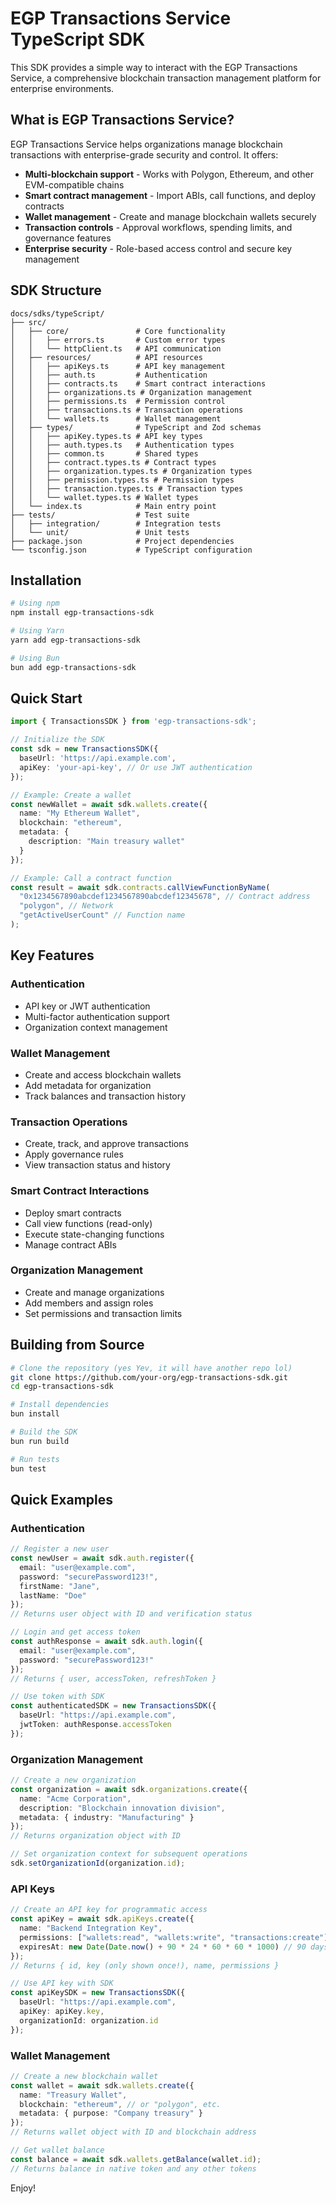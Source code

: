# EGP Transactions Service TypeScript SDK

This SDK provides a simple way to interact with the EGP Transactions Service, a comprehensive blockchain transaction management platform for enterprise environments.

## What is EGP Transactions Service?

EGP Transactions Service helps organizations manage blockchain transactions with enterprise-grade security and control. It offers:

- **Multi-blockchain support** - Works with Polygon, Ethereum, and other EVM-compatible chains
- **Smart contract management** - Import ABIs, call functions, and deploy contracts
- **Wallet management** - Create and manage blockchain wallets securely
- **Transaction controls** - Approval workflows, spending limits, and governance features
- **Enterprise security** - Role-based access control and secure key management

## SDK Structure

```
docs/sdks/typeScript/
├── src/
│   ├── core/               # Core functionality
│   │   ├── errors.ts       # Custom error types
│   │   └── httpClient.ts   # API communication
│   ├── resources/          # API resources
│   │   ├── apiKeys.ts      # API key management
│   │   ├── auth.ts         # Authentication
│   │   ├── contracts.ts    # Smart contract interactions
│   │   ├── organizations.ts # Organization management
│   │   ├── permissions.ts  # Permission control
│   │   ├── transactions.ts # Transaction operations
│   │   └── wallets.ts      # Wallet management
│   ├── types/              # TypeScript and Zod schemas
│   │   ├── apiKey.types.ts # API key types
│   │   ├── auth.types.ts   # Authentication types
│   │   ├── common.ts       # Shared types
│   │   ├── contract.types.ts # Contract types
│   │   ├── organization.types.ts # Organization types
│   │   ├── permission.types.ts # Permission types
│   │   ├── transaction.types.ts # Transaction types
│   │   └── wallet.types.ts # Wallet types
│   └── index.ts            # Main entry point
├── tests/                  # Test suite
│   ├── integration/        # Integration tests
│   └── unit/               # Unit tests
├── package.json            # Project dependencies
└── tsconfig.json           # TypeScript configuration
```

## Installation

```bash
# Using npm
npm install egp-transactions-sdk

# Using Yarn
yarn add egp-transactions-sdk

# Using Bun
bun add egp-transactions-sdk
```

## Quick Start

```typescript
import { TransactionsSDK } from 'egp-transactions-sdk';

// Initialize the SDK
const sdk = new TransactionsSDK({
  baseUrl: 'https://api.example.com',
  apiKey: 'your-api-key', // Or use JWT authentication
});

// Example: Create a wallet
const newWallet = await sdk.wallets.create({
  name: "My Ethereum Wallet",
  blockchain: "ethereum",
  metadata: {
    description: "Main treasury wallet"
  }
});

// Example: Call a contract function
const result = await sdk.contracts.callViewFunctionByName(
  "0x1234567890abcdef1234567890abcdef12345678", // Contract address
  "polygon", // Network
  "getActiveUserCount" // Function name
);
```

## Key Features

### Authentication
- API key or JWT authentication
- Multi-factor authentication support
- Organization context management

### Wallet Management
- Create and access blockchain wallets
- Add metadata for organization
- Track balances and transaction history

### Transaction Operations
- Create, track, and approve transactions
- Apply governance rules
- View transaction status and history

### Smart Contract Interactions
- Deploy smart contracts
- Call view functions (read-only)
- Execute state-changing functions
- Manage contract ABIs

### Organization Management
- Create and manage organizations
- Add members and assign roles
- Set permissions and transaction limits

## Building from Source

```bash
# Clone the repository (yes Yev, it will have another repo lol)
git clone https://github.com/your-org/egp-transactions-sdk.git
cd egp-transactions-sdk

# Install dependencies
bun install

# Build the SDK
bun run build

# Run tests
bun test
```

## Quick Examples

### Authentication

```typescript
// Register a new user
const newUser = await sdk.auth.register({
  email: "user@example.com",
  password: "securePassword123!",
  firstName: "Jane",
  lastName: "Doe"
});
// Returns user object with ID and verification status

// Login and get access token
const authResponse = await sdk.auth.login({
  email: "user@example.com",
  password: "securePassword123!"
});
// Returns { user, accessToken, refreshToken }

// Use token with SDK
const authenticatedSDK = new TransactionsSDK({
  baseUrl: "https://api.example.com",
  jwtToken: authResponse.accessToken
});
```

### Organization Management

```typescript
// Create a new organization
const organization = await sdk.organizations.create({
  name: "Acme Corporation",
  description: "Blockchain innovation division",
  metadata: { industry: "Manufacturing" }
});
// Returns organization object with ID

// Set organization context for subsequent operations
sdk.setOrganizationId(organization.id);
```

### API Keys

```typescript
// Create an API key for programmatic access
const apiKey = await sdk.apiKeys.create({
  name: "Backend Integration Key",
  permissions: ["wallets:read", "wallets:write", "transactions:create"],
  expiresAt: new Date(Date.now() + 90 * 24 * 60 * 60 * 1000) // 90 days
});
// Returns { id, key (only shown once!), name, permissions }

// Use API key with SDK
const apiKeySDK = new TransactionsSDK({
  baseUrl: "https://api.example.com",
  apiKey: apiKey.key,
  organizationId: organization.id
});
```

### Wallet Management

```typescript
// Create a new blockchain wallet
const wallet = await sdk.wallets.create({
  name: "Treasury Wallet",
  blockchain: "ethereum", // or "polygon", etc.
  metadata: { purpose: "Company treasury" }
});
// Returns wallet object with ID and blockchain address

// Get wallet balance
const balance = await sdk.wallets.getBalance(wallet.id);
// Returns balance in native token and any other tokens
```

Enjoy!